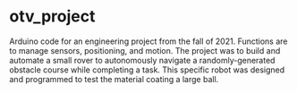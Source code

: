 # otv_project
Arduino code for an engineering project from the fall of 2021. Functions are to manage sensors, positioning, and motion. The project was to build and automate a small rover to autonomously navigate a randomly-generated obstacle course while completing a task.
This specific robot was designed and programmed to test the material coating a large ball.

